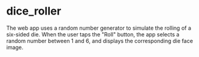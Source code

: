# dice_roller

The web app uses a random number generator to simulate the rolling of a six-sided die. When the user taps the "Roll" button, the app selects a random number between 1 and 6, and displays the corresponding die face image.
